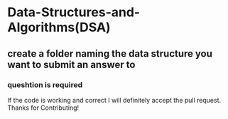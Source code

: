 # Data-Structures-and-Algorithms(DSA)

## create a folder naming the data structure you want to submit an answer to

### queshtion is required
If the code is working and correct I will definitely accept the pull request.
Thanks for Contributing!
